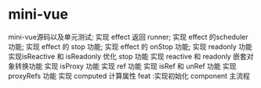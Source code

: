 # mini-vue
mini-vue源码以及单元测试;
实现 effect 返回 runner;
实现 effect 的scheduler 功能;
实现 effect 的 stop 功能;
实现 effect 的 onStop 功能;
实现 readonly 功能
实现isReactive 和 isReadonly
优化 stop 功能
实现 reactive 和 readonly 嵌套对象转换功能
实现 isProxy 功能
实现 ref 功能
实现 isRef 和 unRef 功能
实现 proxyRefs 功能
实现 computed 计算属性
feat :实现初始化 component 主流程
